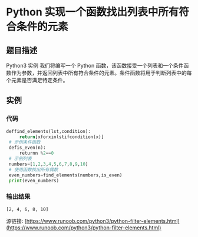 # Python 实现一个函数找出列表中所有符合条件的元素

## 题目描述
Python3 实例
我们将编写一个 Python 函数，该函数接受一个列表和一个条件函数作为参数，并返回列表中所有符合条件的元素。条件函数将用于判断列表中的每个元素是否满足特定条件。

## 实例
### 代码
```python
deffind_elements(lst,condition):
     return[xforxinlstifcondition(x)]
 # 示例条件函数
 defis_even(n):
     returnn %2==0
 # 示例列表
 numbers=[1,2,3,4,5,6,7,8,9,10]
 # 使用函数找出所有偶数
 even_numbers=find_elements(numbers,is_even)
 print(even_numbers)
```
### 输出结果
```
[2, 4, 6, 8, 10]
```
源链接: [https://www.runoob.com/python3/python-filter-elements.html](https://www.runoob.com/python3/python-filter-elements.html)